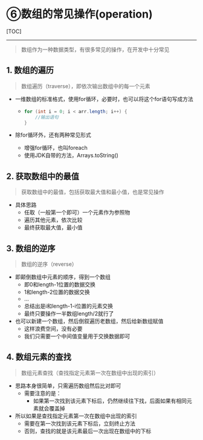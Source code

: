 # ⑥数组的常见操作(operation)

[TOC]

---



> 数组作为一种数据类型，有很多常见的操作，在开发中十分常见

## 1. 数组的遍历

> 数组遍历（traverse），即依次输出数组中的每一个元素

- 一维数组的标准格式，使用for循环，必要时，也可以将这个for语句写成方法

  - ```Java
    for (int i = 0; i < arr.length; i++) {
        //输出语句
    }
    ```

- 除for循环外，还有两种常见形式

  - 增强for循环，也叫foreach
  - 使用JDK自带的方法，Arrays.toString()





## 2. 获取数组中的最值

> 获取数组中的最值，包括获取最大值和最小值，也是常见操作

- 具体思路
  - 任取（一般第一个即可）一个元素作为参照物
  - 遍历其他元素，依次比较
  - 最终获取最大值，最小值





## 3. 数组的逆序

> 数组的逆序（reverse）

- 即颠倒数组中元素的顺序，得到一个数组
  - 即0和length-1位置的数据交换
  - 1和length-2位置的数据交换
  - ...
  - 总结出是i和length-1-i位置的元素交换
  - 最终只要操作一半数组length/2就行了
- 也可以新建一个数组，然后倒叙遍历老数组，然后给新数组赋值
  - 这样浪费空间，没有必要
  - 我们只需要一个中间值变量用于交换数据即可





## 4. 数组元素的查找

> 数组元素查找（查找指定元素第一次在数组中出现的索引）

- 思路本身很简单，只需遍历数组然后比对即可
  - 需要注意的是：
    - 如果第一次找到该元素下标后，仍然继续往下找，后面如果有相同元素就会覆盖掉
- 所以如果是查找指定元素第一次在数组中出现的索引
  - 需要在第一次找到该元素下标后，立刻终止方法
  - 否则，查找的就是该元素最后一次出现在数组中的下标

